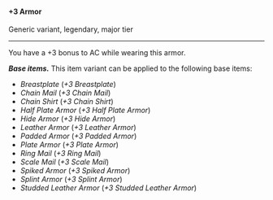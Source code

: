 #### +3 Armor

Generic variant, legendary, major tier

---

You have a +3 bonus to AC while wearing this armor.

***Base items.*** This item variant can be applied to the following base items:

- *Breastplate* (*+3 Breastplate*)
- *Chain Mail* (*+3 Chain Mail*)
- *Chain Shirt* (*+3 Chain Shirt*)
- *Half Plate Armor* (*+3 Half Plate Armor*)
- *Hide Armor* (*+3 Hide Armor*)
- *Leather Armor* (*+3 Leather Armor*)
- *Padded Armor* (*+3 Padded Armor*)
- *Plate Armor* (*+3 Plate Armor*)
- *Ring Mail* (*+3 Ring Mail*)
- *Scale Mail* (*+3 Scale Mail*)
- *Spiked Armor* (*+3 Spiked Armor*)
- *Splint Armor* (*+3 Splint Armor*)
- *Studded Leather Armor* (*+3 Studded Leather Armor*)